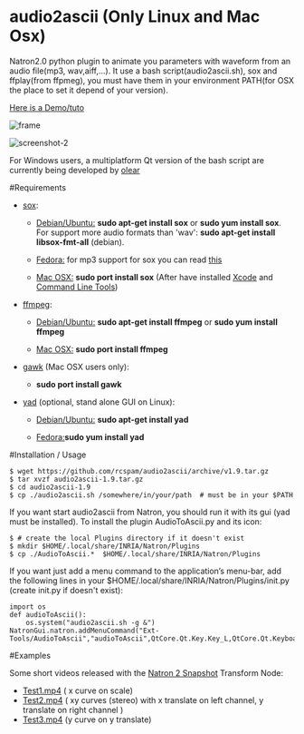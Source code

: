 # audio2ascii (Only Linux and Mac Osx)
  Natron2.0 python plugin to animate you parameters with waveform from an audio file(mp3, wav,aiff,...).
  It use a bash script(audio2ascii.sh), sox and ffplay(from ffpmeg), you must have them in your environment PATH(for OSX the place to set it depend of your version).
  
  [Here is a Demo/tuto](https://www.youtube.com/watch?v=koagSOPnsVw)

 ![frame](https://cloud.githubusercontent.com/assets/10021906/8639016/ce766e70-28cc-11e5-9c19-486f64b71992.png)


 ![screenshot-2](https://cloud.githubusercontent.com/assets/10021906/8639230/a3a4e7f6-28d3-11e5-96e1-3e0490e6b9fe.png)


 For Windows users, a multiplatform Qt version of the bash script are currently being developed by [olear](https://github.com/olear/audiocurve)

#Requirements

 * [sox](http://sox.sourceforge.net/):

    - <u>Debian/Ubuntu:</u> **sudo apt-get install sox** or  **sudo yum install sox**. For support more audio formats than 'wav': **sudo apt-get install libsox-fmt-all** (debian).

    - <u>Fedora:</u> for mp3 support for sox you can read [this](https://unix.stackexchange.com/questions/98524/sox-returns-an-error-when-i-try-to-handle-mp3-files)

    - <u>Mac OSX:</u> **sudo port install sox** (After have installed [Xcode](https://developer.apple.com/download) and [Command Line Tools](https://developer.apple.com/download))

 * [ffmpeg](http://www.ffmpeg.org/):

    - <u>Debian/Ubuntu:</u> **sudo apt-get install ffmpeg** or **sudo yum install ffmpeg**

    - <u>Mac OSX:</u> **sudo port install ffmpeg**

 * <u>[gawk](http://www.gnu.org/software/gawk)</u> (Mac OSX users only):

     - **sudo port install gawk**</u>
     

 * [yad](http://sourceforge.net/projects/yad-dialog) (optional, stand alone GUI on Linux):

    - <u>Debian/Ubuntu:</u> **sudo apt-get install yad**

    - <u>Fedora:</u>**sudo yum install yad**

#Installation / Usage

```
$ wget https://github.com/rcspam/audio2ascii/archive/v1.9.tar.gz
$ tar xvzf audio2ascii-1.9.tar.gz
$ cd audio2ascii-1.9
$ cp ./audio2ascii.sh /somewhere/in/your/path  # must be in your $PATH
```
If you want start audio2ascii from Natron, you should run it with its gui (yad must be installed). To install the plugin AudioToAscii.py and its icon:
```
$ # create the local Plugins directory if it doesn't exist
$ mkdir $HOME/.local/share/INRIA/Natron/Plugins
$ cp ./AudioToAscii.*  $HOME/.local/share/INRIA/Natron/Plugins
```
If you want just add a menu command to the application’s menu-bar, add the following lines in your $HOME/.local/share/INRIA/Natron/Plugins/init.py (create init.py if doesn't exist):

```
import os
def audioToAscii():
    os.system("audio2ascii.sh -g &")
NatronGui.natron.addMenuCommand("Ext-Tools/AudioToAscii","audioToAscii",QtCore.Qt.Key.Key_L,QtCore.Qt.KeyboardModifier.ShiftModifier)
```

#Examples

Some short videos released with the [Natron 2 Snapshot](http://sourceforge.net/projects/natron/files/snapshots/) Transform Node:

* [Test1.mp4](https://dl.dropboxusercontent.com/u/2677320/test1.mp4) ( x curve on scale)
* [Test2.mp4](https://dl.dropboxusercontent.com/u/2677320/test2.mp4) ( xy curves (stereo) with x translate on left channel,  y translate on right channel )
* [Test3.mp4](https://dl.dropboxusercontent.com/u/2677320/test3.mp4) (y curve on y translate)
